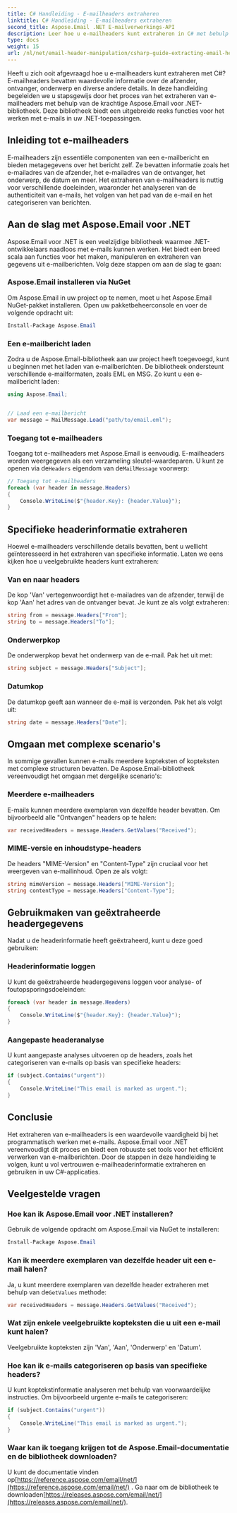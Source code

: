 ```yaml
---
title: C# Handleiding - E-mailheaders extraheren
linktitle: C# Handleiding - E-mailheaders extraheren
second_title: Aspose.Email .NET E-mailverwerkings-API
description: Leer hoe u e-mailheaders kunt extraheren in C# met behulp van Aspose.Email voor .NET. Stap-voor-stap handleiding met broncode voor efficiënte e-mailanalyse.
type: docs
weight: 15
url: /nl/net/email-header-manipulation/csharp-guide-extracting-email-headers/
---
```


Heeft u zich ooit afgevraagd hoe u e-mailheaders kunt extraheren met C#? E-mailheaders bevatten waardevolle informatie over de afzender, ontvanger, onderwerp en diverse andere details. In deze handleiding begeleiden we u stapsgewijs door het proces van het extraheren van e-mailheaders met behulp van de krachtige Aspose.Email voor .NET-bibliotheek. Deze bibliotheek biedt een uitgebreide reeks functies voor het werken met e-mails in uw .NET-toepassingen.

## Inleiding tot e-mailheaders

E-mailheaders zijn essentiële componenten van een e-mailbericht en bieden metagegevens over het bericht zelf. Ze bevatten informatie zoals het e-mailadres van de afzender, het e-mailadres van de ontvanger, het onderwerp, de datum en meer. Het extraheren van e-mailheaders is nuttig voor verschillende doeleinden, waaronder het analyseren van de authenticiteit van e-mails, het volgen van het pad van de e-mail en het categoriseren van berichten.

## Aan de slag met Aspose.Email voor .NET

Aspose.Email voor .NET is een veelzijdige bibliotheek waarmee .NET-ontwikkelaars naadloos met e-mails kunnen werken. Het biedt een breed scala aan functies voor het maken, manipuleren en extraheren van gegevens uit e-mailberichten. Volg deze stappen om aan de slag te gaan:

### Aspose.Email installeren via NuGet

Om Aspose.Email in uw project op te nemen, moet u het Aspose.Email NuGet-pakket installeren. Open uw pakketbeheerconsole en voer de volgende opdracht uit:

```csharp
Install-Package Aspose.Email
```

### Een e-mailbericht laden

Zodra u de Aspose.Email-bibliotheek aan uw project heeft toegevoegd, kunt u beginnen met het laden van e-mailberichten. De bibliotheek ondersteunt verschillende e-mailformaten, zoals EML en MSG. Zo kunt u een e-mailbericht laden:

```csharp
using Aspose.Email;


// Laad een e-mailbericht
var message = MailMessage.Load("path/to/email.eml");
```

### Toegang tot e-mailheaders

 Toegang tot e-mailheaders met Aspose.Email is eenvoudig. E-mailheaders worden weergegeven als een verzameling sleutel-waardeparen. U kunt ze openen via de`Headers` eigendom van de`MailMessage` voorwerp:

```csharp
// Toegang tot e-mailheaders
foreach (var header in message.Headers)
{
    Console.WriteLine($"{header.Key}: {header.Value}");
}
```

## Specifieke headerinformatie extraheren

Hoewel e-mailheaders verschillende details bevatten, bent u wellicht geïnteresseerd in het extraheren van specifieke informatie. Laten we eens kijken hoe u veelgebruikte headers kunt extraheren:

### Van en naar headers

De kop 'Van' vertegenwoordigt het e-mailadres van de afzender, terwijl de kop 'Aan' het adres van de ontvanger bevat. Je kunt ze als volgt extraheren:

```csharp
string from = message.Headers["From"];
string to = message.Headers["To"];
```

### Onderwerpkop

De onderwerpkop bevat het onderwerp van de e-mail. Pak het uit met:

```csharp
string subject = message.Headers["Subject"];
```

### Datumkop

De datumkop geeft aan wanneer de e-mail is verzonden. Pak het als volgt uit:

```csharp
string date = message.Headers["Date"];
```

## Omgaan met complexe scenario's

In sommige gevallen kunnen e-mails meerdere kopteksten of kopteksten met complexe structuren bevatten. De Aspose.Email-bibliotheek vereenvoudigt het omgaan met dergelijke scenario's:

### Meerdere e-mailheaders

E-mails kunnen meerdere exemplaren van dezelfde header bevatten. Om bijvoorbeeld alle "Ontvangen" headers op te halen:

```csharp
var receivedHeaders = message.Headers.GetValues("Received");
```

### MIME-versie en inhoudstype-headers

De headers "MIME-Version" en "Content-Type" zijn cruciaal voor het weergeven van e-mailinhoud. Open ze als volgt:

```csharp
string mimeVersion = message.Headers["MIME-Version"];
string contentType = message.Headers["Content-Type"];
```

## Gebruikmaken van geëxtraheerde headergegevens

Nadat u de headerinformatie heeft geëxtraheerd, kunt u deze goed gebruiken:

### Headerinformatie loggen

U kunt de geëxtraheerde headergegevens loggen voor analyse- of foutopsporingsdoeleinden:

```csharp
foreach (var header in message.Headers)
{
    Console.WriteLine($"{header.Key}: {header.Value}");
}
```

### Aangepaste headeranalyse

U kunt aangepaste analyses uitvoeren op de headers, zoals het categoriseren van e-mails op basis van specifieke headers:

```csharp
if (subject.Contains("urgent"))
{
    Console.WriteLine("This email is marked as urgent.");
}
```

## Conclusie

Het extraheren van e-mailheaders is een waardevolle vaardigheid bij het programmatisch werken met e-mails. Aspose.Email voor .NET vereenvoudigt dit proces en biedt een robuuste set tools voor het efficiënt verwerken van e-mailberichten. Door de stappen in deze handleiding te volgen, kunt u vol vertrouwen e-mailheaderinformatie extraheren en gebruiken in uw C#-applicaties.

## Veelgestelde vragen

### Hoe kan ik Aspose.Email voor .NET installeren?

Gebruik de volgende opdracht om Aspose.Email via NuGet te installeren:
```csharp
Install-Package Aspose.Email
```

### Kan ik meerdere exemplaren van dezelfde header uit een e-mail halen?

Ja, u kunt meerdere exemplaren van dezelfde header extraheren met behulp van de`GetValues` methode:
```csharp
var receivedHeaders = message.Headers.GetValues("Received");
```

### Wat zijn enkele veelgebruikte kopteksten die u uit een e-mail kunt halen?

Veelgebruikte kopteksten zijn 'Van', 'Aan', 'Onderwerp' en 'Datum'.

### Hoe kan ik e-mails categoriseren op basis van specifieke headers?

U kunt koptekstinformatie analyseren met behulp van voorwaardelijke instructies. Om bijvoorbeeld urgente e-mails te categoriseren:
```csharp
if (subject.Contains("urgent"))
{
    Console.WriteLine("This email is marked as urgent.");
}
```

### Waar kan ik toegang krijgen tot de Aspose.Email-documentatie en de bibliotheek downloaden?

 U kunt de documentatie vinden op[https://reference.aspose.com/email/net/](https://reference.aspose.com/email/net/) . Ga naar om de bibliotheek te downloaden[https://releases.aspose.com/email/net/](https://releases.aspose.com/email/net/).